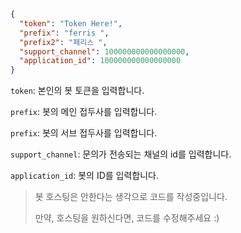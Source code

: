 ```json
{
  "token": "Token Here!",
  "prefix": "ferris ",
  "prefix2": "페리스 ",
  "support_channel": 100000000000000000,
  "application_id": 100000000000000000
}
```

`token`: 본인의 봇 토큰을 입력합니다.

`prefix`: 봇의 메인 접두사를 입력합니다.

`prefix`: 봇의 서브 접두사를 입력합니다.

`support_channel`: 문의가 전송되는 채널의 id를 입력합니다.

`application_id`: 봇의 ID를 입력합니다.

> 봇 호스팅은 안한다는 생각으로 코드를 작성중입니다.
>
> 만약, 호스팅을 원하신다면, 코드를 수정해주세요 :) 
